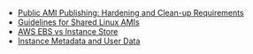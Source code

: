 - [Public AMI Publishing: Hardening and Clean-up Requirements](https://aws.amazon.com/articles/9001172542712674)
- [Guidelines for Shared Linux AMIs](http://docs.aws.amazon.com/AWSEC2/latest/UserGuide/building-shared-amis.html)
- [AWS EBS vs Instance Store](http://jayendrapatil.com/aws-ebs-vs-instance-store/)
- [Instance Metadata and User Data](http://docs.aws.amazon.com/AWSEC2/latest/UserGuide/ec2-instance-metadata.html)

